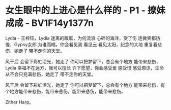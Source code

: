 # 女生眼中的上进心是什么样的 - P1 - 撩妹成成 - BV1F14y1377n

Lydia - 王梓钰，Lydia 迷离的眼眶，为何流浪 心碎的海洋，受了伤 连微笑都彷徨，Gypsy女郎 为谁而唱，你会看见我 看见云 看见太阳，纪念的大地 重复着悲伤，她走了 带不走你的天堂。

风干后 会留下彩虹泪光，她走了 你可以把梦留下，总会有个地方 能带来悲伤，Lydia 幸福不在远方，我可以擅长 许下愿望，你会感受爱 感受恨 感受原谅，生命从不会只充满悲伤，她走了 带不走你的天堂。

风干后 会留下彩虹泪光，她走了 你可以把梦留下，总会有个地方 能带来悲伤，有个地方能带来悲伤，能带来悲伤，能带来悲伤，能带来悲伤。

Zither Harp。